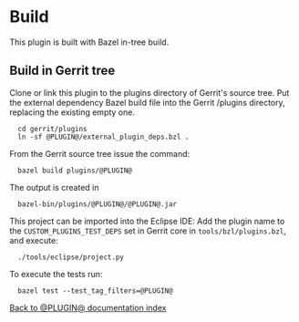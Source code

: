 # Build

This plugin is built with Bazel in-tree build.

## Build in Gerrit tree

Clone or link this plugin to the plugins directory of Gerrit's
source tree. Put the external dependency Bazel build file into the
Gerrit /plugins directory, replacing the existing empty one.

```
  cd gerrit/plugins
  ln -sf @PLUGIN@/external_plugin_deps.bzl .
```

From the Gerrit source tree issue the command:

```
  bazel build plugins/@PLUGIN@
```

The output is created in

```
  bazel-bin/plugins/@PLUGIN@/@PLUGIN@.jar
```

This project can be imported into the Eclipse IDE:
Add the plugin name to the `CUSTOM_PLUGINS_TEST_DEPS`
set in Gerrit core in `tools/bzl/plugins.bzl`,
and execute:

```
  ./tools/eclipse/project.py
```

To execute the tests run:

```
  bazel test --test_tag_filters=@PLUGIN@
```

[Back to @PLUGIN@ documentation index][index]

[index]: index.html
